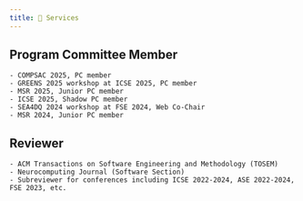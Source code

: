 ```yaml
---
title: 💼 Services
---
```


## Program Committee Member
    - COMPSAC 2025, PC member
    - GREENS 2025 workshop at ICSE 2025, PC member
    - MSR 2025, Junior PC member
    - ICSE 2025, Shadow PC member
    - SEA4DQ 2024 workshop at FSE 2024, Web Co-Chair
    - MSR 2024, Junior PC member

## Reviewer
    - ACM Transactions on Software Engineering and Methodology (TOSEM)
    - Neurocomputing Journal (Software Section)
    - Subreviewer for conferences including ICSE 2022-2024, ASE 2022-2024, FSE 2023, etc.